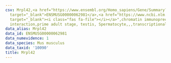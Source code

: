 ```yaml
---
csv: Mrpl42,<a href="https://www.ensembl.org/Homo_sapiens/Gene/Summary?db=core;g=ENSMUSG00000062981"
  target="_blank">ENSMUSG00000062981</a>,<a href="https://www.ncbi.nlm.nih.gov/pubmed/25450459"
  target="_blank"><i class="fas fa-file"></i></a>",chromatin immunoprecipitation assay,direct
  interaction,prime adult stage, testis, Spermatocyte,,,transcriptional regulation,
data_alias: Mrpl42
data_id: ENSMUSG00000062981
data_numevidence: 1
data_species: Mus musculus
data_taxid: '10090'
title: Mrpl42
---
```

